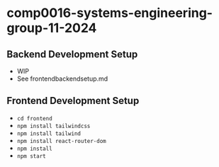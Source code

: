 # comp0016-systems-engineering-group-11-2024

## Backend Development Setup 
- WIP
- See frontendbackendsetup.md

## Frontend Development Setup
- `cd frontend`
- `npm install tailwindcss`
- `npm install tailwind`
- `npm install react-router-dom`
- `npm install`
- `npm start`
